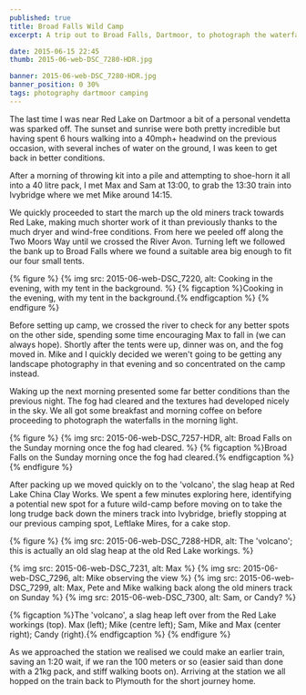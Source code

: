 ```yaml
---
published: true
title: Broad Falls Wild Camp
excerpt: A trip out to Broad Falls, Dartmoor, to photograph the waterfalls with a dramatic backdrop

date: 2015-06-15 22:45
thumb: 2015-06-web-DSC_7280-HDR.jpg

banner: 2015-06-web-DSC_7280-HDR.jpg
banner_position: 0 30%
tags: photography dartmoor camping
---
```


The last time I was near Red Lake on Dartmoor a bit of a personal vendetta was sparked off. The sunset and sunrise were both pretty incredible but having spent 6 hours walking into a 40mph+ headwind on the previous occasion, with several inches of water on the ground, I was keen to get back in better conditions.

After a morning of throwing kit into a pile and attempting to shoe-horn it all into a 40 litre pack, I met Max and Sam at 13:00, to grab the 13:30 train into Ivybridge where we met Mike around 14:15.

We quickly proceeded to start the march up the old miners track towards Red Lake, making much shorter work of it than previously thanks to the much dryer and wind-free conditions. From here we peeled off along the Two Moors Way until we crossed the River Avon. Turning left we followed the bank up to Broad Falls where we found a suitable area big enough to fit our four small tents.

{% figure %}
  {% img src: 2015-06-web-DSC_7220, alt: Cooking in the evening, with my tent in the background. %}
  {% figcaption %}Cooking in the evening, with my tent in the background.{% endfigcaption %}
{% endfigure %}


Before setting up camp, we crossed the river to check for any better spots on the other side, spending some time encouraging Max to fall in (we can always hope). Shortly after the tents were up, dinner was on, and the fog moved in. Mike and I quickly decided we weren't going to be getting any landscape photography in that evening and so concentrated on the camp instead.

Waking up the next morning presented some far better conditions than the previous night. The fog had cleared and the textures had developed nicely in the sky. We all got some breakfast and morning coffee on before proceeding to photograph the waterfalls in the morning light.

{% figure %}
  {% img src: 2015-06-web-DSC_7257-HDR, alt: Broad Falls on the Sunday morning once the fog had cleared. %}
  {% figcaption %}Broad Falls on the Sunday morning once the fog had cleared.{% endfigcaption %}
{% endfigure %}

After packing up we moved quickly on to the 'volcano', the slag heap at Red Lake China Clay Works. We spent a few minutes exploring here, identifying a potential new spot for a future wild-camp before moving on to take the long trudge back down the miners track into Ivybridge,  briefly stopping at our previous camping spot, Leftlake Mires, for a cake stop.

{% figure %}
  {% img src: 2015-06-web-DSC_7288-HDR, alt: The 'volcano'; this is actually an old slag heap at the old Red Lake workings. %}

  <div class="row">
    {% img src: 2015-06-web-DSC_7231, alt: Max %}
    {% img src: 2015-06-web-DSC_7296, alt: Mike observing the view %}
    {% img src: 2015-06-web-DSC_7299, alt: Max, Pete and Mike walking back along the old miners track on Sunday %}
    {% img src: 2015-06-web-DSC_7300, alt: Sam, or Candy? %}
  </div>

  {% figcaption %}The 'volcano', a slag heap left over from the Red Lake workings (top).
  Max (left); Mike (centre left); Sam, Mike and Max (center right); Candy (right).{% endfigcaption %}
{% endfigure %}

As we approached the station we realised we could make an earlier train, saving an 1:20 wait, if we ran the 100 meters or so (easier said than done with a 21kg pack, and stiff walking boots on). Arriving at the station we all hopped on the train back to Plymouth for the short journey home.
